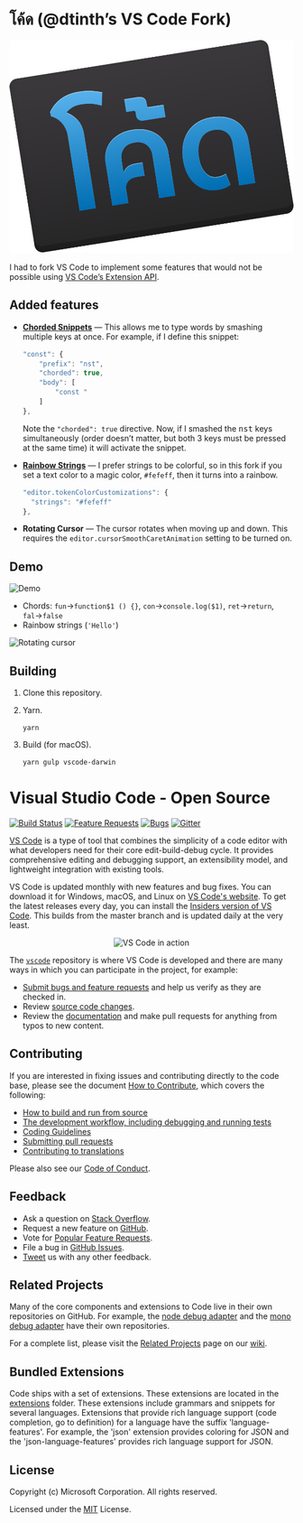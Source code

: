 # โค้ด (@dtinth’s VS Code Fork)

<p align="center">
  <img src="./resources/code-dtinth-fork-logo.svg">
</p>

I had to fork VS Code to implement some features that would not be possible using [VS Code’s Extension API](https://code.visualstudio.com/docs/extensionAPI/overview).

## Added features

- [**Chorded Snippets**](https://github.com/Microsoft/vscode/issues/46487) — This allows me to type words by smashing multiple keys at once. For example, if I define this snippet:

	```js
	"const": {
		"prefix": "nst",
		"chorded": true,
		"body": [
			"const "
		]
	},
	```

	Note the `"chorded": true` directive. Now, if I smashed the <kbd>n</kbd><kbd>s</kbd><kbd>t</kbd> keys simultaneously (order doesn’t matter, but both 3 keys must be pressed at the same time) it will activate the snippet.

- [**Rainbow Strings**](https://medium.com/hacking-atom/rainbow-strings-94a2b99cf8b7) — I prefer strings to be colorful, so in this fork if you set a text color to a magic color, `#fefeff`, then it turns into a rainbow.

	```js
    "editor.tokenColorCustomizations": {
      "strings": "#fefeff"
    },
	```

- **Rotating Cursor** — The cursor rotates when moving up and down. This requires the `editor.cursorSmoothCaretAnimation` setting to be turned on.

## Demo

![Demo](https://i.imgur.com/wxV0gAu.gif)

- Chords: `fun`&rarr;`function$1 () {}`, `con`&rarr;`console.log($1)`, `ret`&rarr;`return`, `fal`&rarr;`false`
- Rainbow strings (`'Hello'`)

![Rotating cursor](https://i.imgur.com/qLHzA09.gif)

## Building

1. Clone this repository.

2. Yarn.

	```
	yarn
	```

3. Build (for macOS).

	```
	yarn gulp vscode-darwin
	```


# Visual Studio Code - Open Source

[![Build Status](https://dev.azure.com/vscode/VSCode/_apis/build/status/VS%20Code?branchName=master)](https://aka.ms/vscode-builds)
[![Feature Requests](https://img.shields.io/github/issues/Microsoft/vscode/feature-request.svg)](https://github.com/Microsoft/vscode/issues?q=is%3Aopen+is%3Aissue+label%3Afeature-request+sort%3Areactions-%2B1-desc)
[![Bugs](https://img.shields.io/github/issues/Microsoft/vscode/bug.svg)](https://github.com/Microsoft/vscode/issues?utf8=✓&q=is%3Aissue+is%3Aopen+label%3Abug)
[![Gitter](https://img.shields.io/badge/chat-on%20gitter-yellow.svg)](https://gitter.im/Microsoft/vscode)

[VS Code](https://code.visualstudio.com) is a type of tool that combines the simplicity of
a code editor with what developers need for their core edit-build-debug cycle. It provides comprehensive editing and debugging support, an extensibility model, and lightweight integration with existing tools.

VS Code is updated monthly with new features and bug fixes. You can download it for Windows, macOS, and Linux on [VS Code's website](https://code.visualstudio.com/Download). To get the latest releases every day, you can install the [Insiders version of VS Code](https://code.visualstudio.com/insiders). This builds from the master branch and is updated daily at the very least.

<p align="center">
  <img alt="VS Code in action" src="https://cloud.githubusercontent.com/assets/11839736/16642200/6624dde0-43bd-11e6-8595-c81885ba0dc2.png">
</p>

The [`vscode`](https://github.com/microsoft/vscode) repository is where VS Code is developed and there are many ways in which you can participate in the project, for example:

* [Submit bugs and feature requests](https://github.com/microsoft/vscode/issues) and help us verify as they are checked in.
* Review [source code changes](https://github.com/microsoft/vscode/pulls).
* Review the [documentation](https://github.com/microsoft/vscode-docs) and make pull requests for anything from typos to new content.

## Contributing

If you are interested in fixing issues and contributing directly to the code base,
please see the document [How to Contribute](https://github.com/Microsoft/vscode/wiki/How-to-Contribute), which covers the following:

* [How to build and run from source](https://github.com/Microsoft/vscode/wiki/How-to-Contribute#build-and-run)
* [The development workflow, including debugging and running tests](https://github.com/Microsoft/vscode/wiki/How-to-Contribute#debugging)
* [Coding Guidelines](https://github.com/Microsoft/vscode/wiki/Coding-Guidelines)
* [Submitting pull requests](https://github.com/Microsoft/vscode/wiki/How-to-Contribute#pull-requests)
* [Contributing to translations](https://aka.ms/vscodeloc)

Please also see our [Code of Conduct](CODE_OF_CONDUCT.md).

## Feedback

* Ask a question on [Stack Overflow](https://stackoverflow.com/questions/tagged/vscode).
* Request a new feature on [GitHub](CONTRIBUTING.md).
* Vote for [Popular Feature Requests](https://github.com/Microsoft/vscode/issues?q=is%3Aopen+is%3Aissue+label%3Afeature-request+sort%3Areactions-%2B1-desc).
* File a bug in [GitHub Issues](https://github.com/Microsoft/vscode/issues).
* [Tweet](https://twitter.com/code) us with any other feedback.

## Related Projects

Many of the core components and extensions to Code live in their own repositories on GitHub. For example, the [node debug adapter](https://github.com/microsoft/vscode-node-debug) and the [mono debug adapter](https://github.com/microsoft/vscode-mono-debug) have their own repositories.

For a complete list, please visit the [Related Projects](https://github.com/Microsoft/vscode/wiki/Related-Projects) page on our [wiki](https://github.com/Microsoft/vscode/wiki).

## Bundled Extensions

Code ships with a set of extensions. These extensions are located in the [extensions](extensions) folder.
These extensions include grammars and snippets for several languages. Extensions that provide rich language support (code completion, go to definition) for a language have the suffix 'language-features'. For example, the 'json' extension provides coloring for JSON and the 'json-language-features' provides rich language support for JSON.

## License

Copyright (c) Microsoft Corporation. All rights reserved.

Licensed under the [MIT](LICENSE.txt) License.
